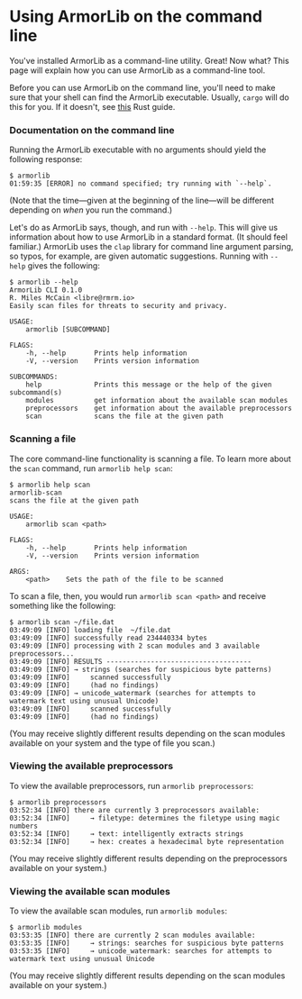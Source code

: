 # Using ArmorLib on the command line
You've installed ArmorLib as a command-line utility. Great! Now what? This page will explain how you can use ArmorLib as a command-line tool.

Before you can use ArmorLib on the command line, you'll need to make sure that your shell can find the ArmorLib executable. Usually, `cargo` will do this for you. If it doesn't, see [this](https://doc.rust-lang.org/book/second-edition/ch14-04-installing-binaries.html) Rust guide.

### Documentation on the command line
Running the ArmorLib executable with no arguments should yield the following response:

```
$ armorlib
01:59:35 [ERROR] no command specified; try running with `--help`.
```

(Note that the time—given at the beginning of the line—will be different depending on _when_ you run the command.)

Let's do as ArmorLib says, though, and run with `--help`. This will give us information about how to use ArmorLib in a standard format. (It should feel familiar.) ArmorLib uses the `clap` library for command line argument parsing, so typos, for example, are given automatic suggestions. Running with `--help` gives the following:

```
$ armorlib --help
ArmorLib CLI 0.1.0
R. Miles McCain <libre@rmrm.io>
Easily scan files for threats to security and privacy.

USAGE:
    armorlib [SUBCOMMAND]

FLAGS:
    -h, --help       Prints help information
    -V, --version    Prints version information

SUBCOMMANDS:
    help             Prints this message or the help of the given subcommand(s)
    modules          get information about the available scan modules
    preprocessors    get information about the available preprocessors
    scan             scans the file at the given path
```

### Scanning a file
The core command-line functionality is scanning a file. To learn more about the `scan` command, run `armorlib help scan`:

```
$ armorlib help scan
armorlib-scan
scans the file at the given path

USAGE:
    armorlib scan <path>

FLAGS:
    -h, --help       Prints help information
    -V, --version    Prints version information

ARGS:
    <path>    Sets the path of the file to be scanned
```

To scan a file, then, you would run `armorlib scan <path>` and receive something like the following:

```
$ armorlib scan ~/file.dat
03:49:09 [INFO] loading file  ~/file.dat
03:49:09 [INFO] successfully read 234440334 bytes
03:49:09 [INFO] processing with 2 scan modules and 3 available preprocessors...
03:49:09 [INFO] RESULTS ------------------------------------
03:49:09 [INFO] → strings (searches for suspicious byte patterns)
03:49:09 [INFO]     scanned successfully
03:49:09 [INFO]     (had no findings)
03:49:09 [INFO] → unicode_watermark (searches for attempts to watermark text using unusual Unicode)
03:49:09 [INFO]     scanned successfully
03:49:09 [INFO]     (had no findings)
```

(You may receive slightly different results depending on the scan modules available on your system and the type of file you scan.)

### Viewing the available preprocessors
To view the available preprocessors, run `armorlib preprocessors`:

```
$ armorlib preprocessors
03:52:34 [INFO] there are currently 3 preprocessors available:
03:52:34 [INFO]     → filetype: determines the filetype using magic numbers
03:52:34 [INFO]     → text: intelligently extracts strings
03:52:34 [INFO]     → hex: creates a hexadecimal byte representation
```

(You may receive slightly different results depending on the preprocessors available on your system.)

### Viewing the available scan modules
To view the available scan modules, run `armorlib modules`:

```
$ armorlib modules
03:53:35 [INFO] there are currently 2 scan modules available:
03:53:35 [INFO]     → strings: searches for suspicious byte patterns
03:53:35 [INFO]     → unicode_watermark: searches for attempts to watermark text using unusual Unicode
```

(You may receive slightly different results depending on the scan modules available on your system.)
